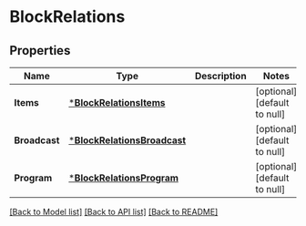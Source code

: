 # BlockRelations

## Properties
Name | Type | Description | Notes
------------ | ------------- | ------------- | -------------
**Items** | [***BlockRelationsItems**](BlockRelations_items.md) |  | [optional] [default to null]
**Broadcast** | [***BlockRelationsBroadcast**](BlockRelations_broadcast.md) |  | [optional] [default to null]
**Program** | [***BlockRelationsProgram**](BlockRelations_program.md) |  | [optional] [default to null]

[[Back to Model list]](../README.md#documentation-for-models) [[Back to API list]](../README.md#documentation-for-api-endpoints) [[Back to README]](../README.md)


